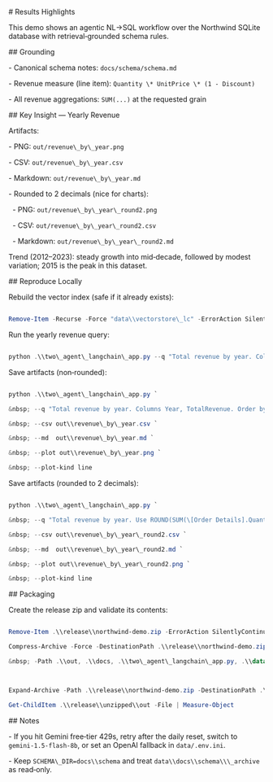 

\# Results Highlights



This demo shows an agentic NL→SQL workflow over the Northwind SQLite database with retrieval‑grounded schema rules.



\## Grounding

\- Canonical schema notes: `docs/schema/schema.md`

\- Revenue measure (line item): `Quantity \* UnitPrice \* (1 - Discount)`

\- All revenue aggregations: `SUM(...)` at the requested grain



\## Key Insight — Yearly Revenue

Artifacts:

\- PNG: `out/revenue\_by\_year.png`  

\- CSV: `out/revenue\_by\_year.csv`  

\- Markdown: `out/revenue\_by\_year.md`  

\- Rounded to 2 decimals (nice for charts):  

&nbsp; - PNG: `out/revenue\_by\_year\_round2.png`  

&nbsp; - CSV: `out/revenue\_by\_year\_round2.csv`  

&nbsp; - Markdown: `out/revenue\_by\_year\_round2.md`



Trend (2012–2023): steady growth into mid‑decade, followed by modest variation; 2015 is the peak in this dataset.



\## Reproduce Locally



Rebuild the vector index (safe if it already exists):

```powershell

Remove-Item -Recurse -Force "data\\vectorstore\_lc" -ErrorAction SilentlyContinue

```



Run the yearly revenue query:

```powershell

python .\\two\_agent\_langchain\_app.py --q "Total revenue by year. Columns Year, TotalRevenue. Order by Year."

```



Save artifacts (non‑rounded):

```powershell

python .\\two\_agent\_langchain\_app.py `

&nbsp; --q "Total revenue by year. Columns Year, TotalRevenue. Order by Year." `

&nbsp; --csv out\\revenue\_by\_year.csv `

&nbsp; --md  out\\revenue\_by\_year.md `

&nbsp; --plot out\\revenue\_by\_year.png `

&nbsp; --plot-kind line

```



Save artifacts (rounded to 2 decimals):

```powershell

python .\\two\_agent\_langchain\_app.py `

&nbsp; --q "Total revenue by year. Use ROUND(SUM(\[Order Details].Quantity \* \[Order Details].UnitPrice \* (1 - \[Order Details].Discount)), 2) AS TotalRevenue. Columns Year, TotalRevenue. Order by Year." `

&nbsp; --csv out\\revenue\_by\_year\_round2.csv `

&nbsp; --md  out\\revenue\_by\_year\_round2.md `

&nbsp; --plot out\\revenue\_by\_year\_round2.png `

&nbsp; --plot-kind line

```



\## Packaging



Create the release zip and validate its contents:

```powershell

Remove-Item .\\release\\northwind-demo.zip -ErrorAction SilentlyContinue

Compress-Archive -Force -DestinationPath .\\release\\northwind-demo.zip `

&nbsp; -Path .\\out, .\\docs, .\\two\_agent\_langchain\_app.py, .\\data\\.env.ini, .\\README.md



Expand-Archive -Path .\\release\\northwind-demo.zip -DestinationPath .\\release\\unzipped -Force

Get-ChildItem .\\release\\unzipped\\out -File | Measure-Object

```



\## Notes

\- If you hit Gemini free‑tier 429s, retry after the daily reset, switch to `gemini-1.5-flash-8b`, or set an OpenAI fallback in `data/.env.ini`.

\- Keep `SCHEMA\_DIR=docs\\schema` and treat `data\\docs\\schema\\\_archive` as read‑only.



